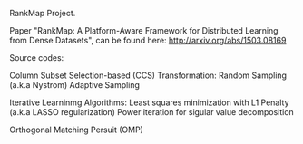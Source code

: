 RankMap Project.

Paper "RankMap: A Platform-Aware Framework for Distributed Learning from Dense Datasets", can be found here: http://arxiv.org/abs/1503.08169

Source codes: 

Column Subset Selection-based (CCS) Transformation:
Random Sampling (a.k.a Nystrom)
Adaptive Sampling

Iterative Learninmg Algorithms: 
Least squares minimization with L1 Penalty (a.k.a LASSO regularization) 
Power iteration for sigular value decomposition

Orthogonal Matching Persuit (OMP)
